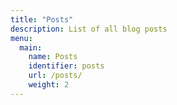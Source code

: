 ```yaml
---
title: "Posts"
description: List of all blog posts
menu:
  main:
    name: Posts
    identifier: posts
    url: /posts/
    weight: 2
---
```

